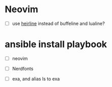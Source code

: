# Neovim
- [ ] use [heirline](https://github.com/rebelot/heirline.nvim) instead of buffeline and lualine?

# ansible install playbook
- [ ] neovim
- [ ] Nerdfonts
- [ ] exa, and alias ls to exa

